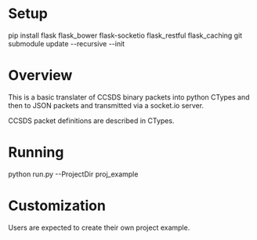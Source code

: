 # Setup
pip install flask flask_bower flask-socketio flask_restful flask_caching
git submodule update --recursive --init

# Overview
This is a basic translater of CCSDS binary packets into python CTypes and then to JSON packets and transmitted via a socket.io server.

CCSDS packet definitions are described in CTypes.

# Running 
python run.py --ProjectDir proj_example

# Customization
Users are expected to create their own project example.

